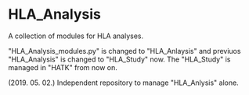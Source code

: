 # HLA_Analysis

A collection of modules for HLA analyses.

"HLA_Analysis_modules.py" is changed to "HLA_Anlaysis" and previuos "HLA_Analysis" is changed to "HLA_Study" now.
The "HLA_Study" is managed in "HATK" from now on.

(2019. 05. 02.) Independent repository to manage "HLA_Anlysis" alone.
